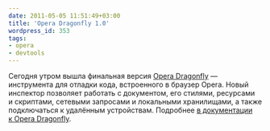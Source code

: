 ```yaml
---
date: 2011-05-05 11:51:49+03:00
title: 'Opera Dragonfly 1.0'
wordpress_id: 353
tags:
- opera
- devtools
---
```


Сегодня утром вышла финальная версия [Opera Dragonfly][1] — инструмента для отладки кода, встроенного в браузер Opera. Новый инспектор позволяет работать с документом, его стилями, ресурсами и скриптами, сетевыми запросами и локальными хранилищами, а также подключаться к удалённым устройствам. Подробнее [в документации к Opera Dragonfly][2].

[1]: http://www.opera.com/dragonfly/
[2]: http://www.opera.com/dragonfly/documentation/
